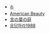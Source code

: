 - [:boat:](entertainment/video/README.md)
- [American Beauty](entertainment/video/American-Beauty.md)
- [言の葉の庭](entertainment/video/言の葉の庭.md)
- [응답하라1988](entertainment/video/응답하라1988.md)
